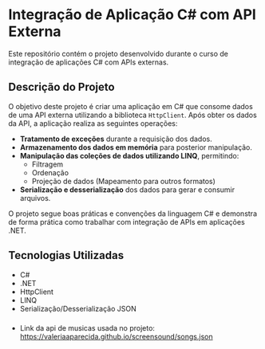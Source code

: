 # Integração de Aplicação C# com API Externa

Este repositório contém o projeto desenvolvido durante o curso de integração de aplicações C# com APIs externas.

## Descrição do Projeto

O objetivo deste projeto é criar uma aplicação em C# que consome dados de uma API externa utilizando a biblioteca `HttpClient`. Após obter os dados da API, a aplicação realiza as seguintes operações:

- **Tratamento de exceções** durante a requisição dos dados.
- **Armazenamento dos dados em memória** para posterior manipulação.
- **Manipulação das coleções de dados utilizando LINQ**, permitindo:
  - Filtragem
  - Ordenação
  - Projeção de dados (Mapeamento para outros formatos)
- **Serialização e desserialização** dos dados para gerar e consumir arquivos.

O projeto segue boas práticas e convenções da linguagem C# e demonstra de forma prática como trabalhar com integração de APIs em aplicações .NET.

## Tecnologias Utilizadas

- C#
- .NET
- HttpClient
- LINQ
- Serialização/Desserialização JSON

###
- Link da api de musicas usada no projeto: https://valeriaaparecida.github.io/screensound/songs.json




